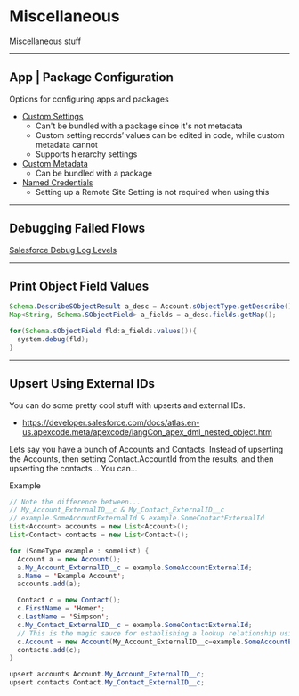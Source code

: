 # Miscellaneous

Miscellaneous stuff

---

## App | Package Configuration

Options for configuring apps and packages

- [Custom Settings](https://help.salesforce.com/articleView?id=cs_about.htm&type=0)
  - Can't be bundled with a package since it's not metadata
  - Custom setting records’ values can be edited in code, while custom metadata cannot
  - Supports hierarchy settings
- [Custom Metadata](https://trailhead.salesforce.com/en/content/learn/modules/custom_metadata_types_dec/cmt_overview)
  - Can be bundled with a package
- [Named Credentials](https://help.salesforce.com/articleView?id=sf.named_credentials_about.htm&type=5)
  - Setting up a Remote Site Setting is not required when using this

---

## Debugging Failed Flows

[Salesforce Debug Log Levels](https://help.salesforce.com/articleView?id=sf.code_setting_debug_log_levels.htm&type=5)

---

## Print Object Field Values

```java
Schema.DescribeSObjectResult a_desc = Account.sObjectType.getDescribe(); 
Map<String, Schema.SObjectField> a_fields = a_desc.fields.getMap();

for(Schema.sObjectField fld:a_fields.values()){ 
  system.debug(fld);
}
```

---

## Upsert Using External IDs

You can do some pretty cool stuff with upserts and external IDs.

- <https://developer.salesforce.com/docs/atlas.en-us.apexcode.meta/apexcode/langCon_apex_dml_nested_object.htm>

Lets say you have a bunch of Accounts and Contacts. Instead of upserting the Accounts, then setting Contact.AccountId from the results, and then upserting the contacts... You can...

Example

```java
// Note the difference between...
// My_Account_ExternalID__c & My_Contact_ExternalID__c
// example.SomeAccountExternalId & example.SomeContactExternalId
List<Account> accounts = new List<Account>();
List<Contact> contacts = new List<Contact>();

for (SomeType example : someList) {
  Account a = new Account();
  a.My_Account_ExternalID__c = example.SomeAccountExternalId;
  a.Name = 'Example Account';
  accounts.add(a);

  Contact c = new Contact();
  c.FirstName = 'Homer';
  c.LastName = 'Simpson';
  c.My_Contact_ExternalID__c = example.SomeContactExternalId;
  // This is the magic sauce for establishing a lookup relationship using External IDs
  c.Account = new Account(My_Account_ExternalID__c=example.SomeAccountExternalId);
  contacts.add(c);
}

upsert accounts Account.My_Account_ExternalID__c;
upsert contacts Contact.My_Contact_ExternalID__c;
```
